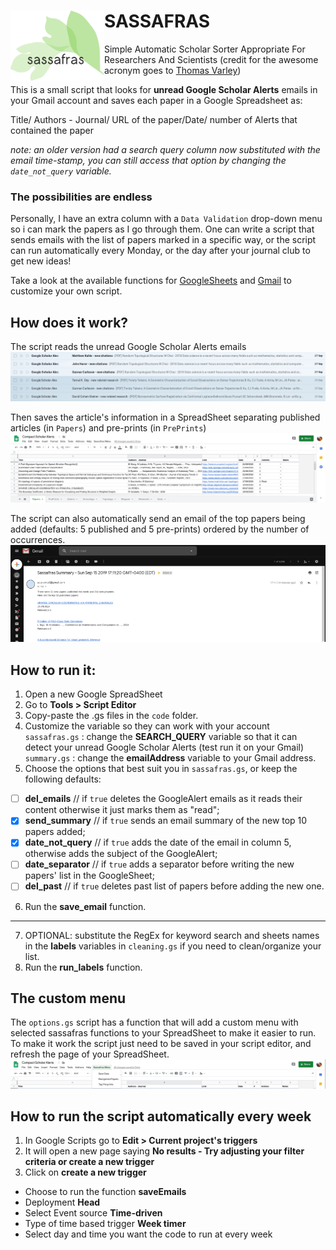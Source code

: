 # SASSAFRAS <img align="left" src="img_/sassafras.png" width="150">

Simple Automatic Scholar Sorter Appropriate For Researchers And Scientists (credit for the awesome acronym goes to [Thomas Varley](https://github.com/ThosV))

This is a small script that looks for **unread Google Scholar Alerts** emails in your Gmail account and saves each paper in a Google Spreadsheet as:

  Title/ Authors - Journal/ URL of the paper/Date/ number of Alerts that contained the paper  
 
  *note: an older version had a search query column now substituted with the email time-stamp, you can still access that option by changing the `date_not_query` variable.*
 
### The possibilities are endless
Personally, I have an extra column with a `Data Validation` drop-down menu so i can mark the papers as I go through them. One can write a script that sends emails with the list of papers marked in a specific way, or the script can run automatically every Monday, or the day after your journal club to get new ideas!

Take a look at the available functions for [GoogleSheets](https://developers.google.com/apps-script/reference/spreadsheet/spreadsheet-app) and [Gmail](https://developers.google.com/apps-script/reference/gmail/gmail-app) to customize your own script.
 
## How does it work?
The script reads the unread Google Scholar Alerts emails
![Gmail alerts](img_/gmail_GSalerts.png)

Then saves the article's information in a SpreadSheet separating published articles (in `Papers`) and pre-prints (in `PrePrints`)
![Google sheet](img_/sheet_GSalerts.png)

The script can also automatically send an email of the top papers being added
(defaults: 5 published and 5 pre-prints) ordered by the number of occurrences.
![Gmail summary](img_/sampleemail_GSalerts.png)

## How to run it:
1. Open a new Google SpreadSheet
2. Go to **Tools > Script Editor**
3. Copy-paste the .gs files in the `code` folder.
4. Customize the variable so they can work with your account  
  `sassafras.gs` : change the **SEARCH_QUERY** variable so that it can detect your unread Google Scholar Alerts (test run it on your Gmail)  
  `summary.gs` : change the **emailAddress** variable to your Gmail address.
5. Choose the options that best suit you in `sassafras.gs`, or keep the following defaults:

  - [ ] **del_emails** // if `true` deletes the GoogleAlert emails as it reads their content otherwise it just marks them as "read";  
  - [x] **send_summary** // if `true` sends an email summary of the new top 10 papers added;  
  - [x] **date_not_query** // if `true` adds the date of the email in column 5, otherwise adds the subject of the GoogleAlert;
  - [ ] **date_separator** // if `true` adds a separator before writing the new papers' list in the GoogleSheet;
  - [ ] **del_past** // if `true` deletes past list of papers before adding the new one.
6. Run the **save_email** function.
---
7. OPTIONAL: substitute the RegEx for keyword search and sheets names in the **labels** variables in `cleaning.gs` if you need to clean/organize your list.
8. Run the **run_labels** function.

## The custom menu
The `options.gs` script has a function that will add a custom menu with selected sassafras functions to your SpreadSheet to make it easier to run.  
To make it work the script just need to be saved in your script editor, and refresh the page of your SpreadSheet.
![Custom menu](img_/menu_GSalerts.png)

## How to run the script automatically every week
1. In Google Scripts go to **Edit > Current project's triggers**  
2. It will open a new page saying **No results - Try adjusting your filter criteria or create a new trigger**  
3. Click on **create a new trigger**  

  - Choose to run the function **saveEmails**  
  - Deployment **Head**  
  - Select Event source **Time-driven**  
  - Type of time based trigger **Week timer**  
  - Select day and time you want the code to run at every week
